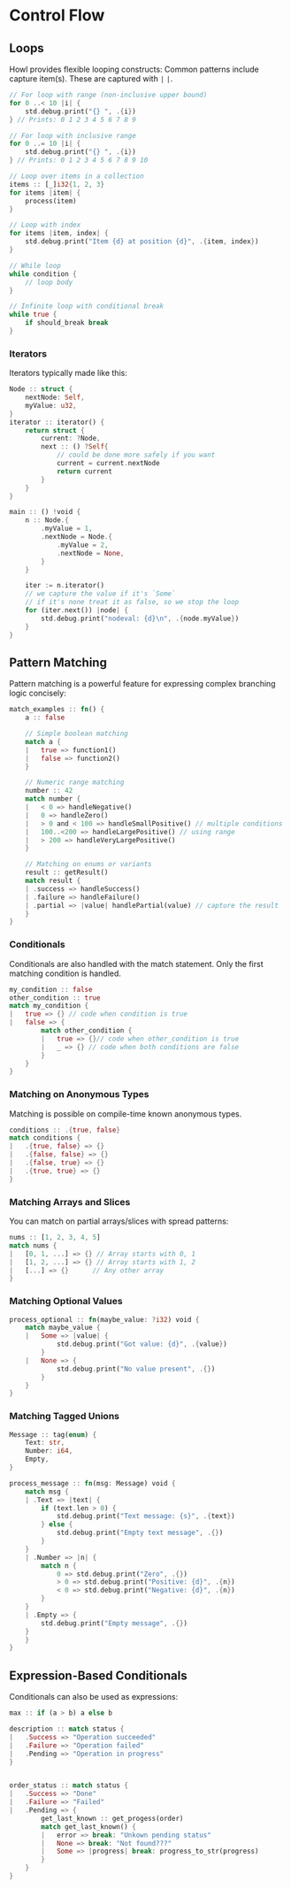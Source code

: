 # Control Flow

## Loops

Howl provides flexible looping constructs:
Common patterns include capture item(s). These are captured with `|` `|`.

```rust
// For loop with range (non-inclusive upper bound)
for 0 ..< 10 |i| {
    std.debug.print("{} ", .{i})
} // Prints: 0 1 2 3 4 5 6 7 8 9

// For loop with inclusive range
for 0 ..= 10 |i| {
    std.debug.print("{} ", .{i})
} // Prints: 0 1 2 3 4 5 6 7 8 9 10

// Loop over items in a collection
items :: [_]i32{1, 2, 3}
for items |item| {
    process(item)
}

// Loop with index
for items |item, index| {
    std.debug.print("Item {d} at position {d}", .{item, index})
}

// While loop
while condition {
    // loop body
}

// Infinite loop with conditional break
while true {
    if should_break break
}
```

### Iterators

Iterators typically made like this:

```rust
Node :: struct {
    nextNode: Self,
    myValue: u32,
}
iterator :: iterator() {
    return struct {
        current: ?Node,
        next :: () ?Self{
            // could be done more safely if you want
            current = current.nextNode
            return current
        }
    }
}

main :: () !void {
    n :: Node.{
        .myValue = 1,
        .nextNode = Node.{
            .myValue = 2,
            .nextNode = None,
        }
    }

    iter := n.iterator()
    // we capture the value if it's `Some`
    // if it's none treat it as false, so we stop the loop
    for (iter.next()) |node| {
        std.debug.print("nodeval: {d}\n", .{node.myValue})
    }
}

```

## Pattern Matching

Pattern matching is a powerful feature for expressing complex branching logic concisely:

```rust
match_examples :: fn() {
    a :: false

    // Simple boolean matching
    match a {
    |   true => function1()
    |   false => function2()
    }

    // Numeric range matching
    number :: 42
    match number {
    |   < 0 => handleNegative()
    |   0 => handleZero()
    |   > 0 and < 100 => handleSmallPositive() // multiple conditions
    |   100..<200 => handleLargePositive() // using range
    |   > 200 => handleVeryLargePositive()
    }

    // Matching on enums or variants
    result :: getResult()
    match result {
    | .success => handleSuccess()
    | .failure => handleFailure()
    | .partial => |value| handlePartial(value) // capture the result
    }
}
```

### Conditionals

Conditionals are also handled with the match statement. Only the first matching condition is handled.

```rust
my_condition :: false
other_condition :: true
match my_condition {
|   true => {} // code when condition is true
|   false => {
        match other_condition {
        |   true => {}// code when other_condition is true
        |   _ => {} // code when both conditions are false
        }
    }
}
```

### Matching on Anonymous Types

Matching is possible on compile-time known anonymous types.

```rust
conditions :: .{true, false}
match conditions {
|   .{true, false} => {}
|   .{false, false} => {}
|   .{false, true} => {}
|   .{true, true} => {}
}
```

### Matching Arrays and Slices

You can match on partial arrays/slices with spread patterns:

```rust
nums :: [1, 2, 3, 4, 5]
match nums {
|   [0, 1, ...] => {} // Array starts with 0, 1
|   [1, 2, ...] => {} // Array starts with 1, 2
|   [...] => {}      // Any other array
}
```

### Matching Optional Values

```rust
process_optional :: fn(maybe_value: ?i32) void {
    match maybe_value {
    |   Some => |value| {
            std.debug.print("Got value: {d}", .{value})
        }
    |   None => {
            std.debug.print("No value present", .{})
        }
    }
}
```

### Matching Tagged Unions

```rust
Message :: tag(enum) {
    Text: str,
    Number: i64,
    Empty,
}

process_message :: fn(msg: Message) void {
    match msg {
    | .Text => |text| {
        if (text.len > 0) {
            std.debug.print("Text message: {s}", .{text})
        } else {
            std.debug.print("Empty text message", .{})
        }
    }
    | .Number => |n| {
        match n {
            0 => std.debug.print("Zero", .{})
            > 0 => std.debug.print("Positive: {d}", .{n})
            < 0 => std.debug.print("Negative: {d}", .{n})
        }
    }
    | .Empty => {
        std.debug.print("Empty message", .{})
    }
    }
}
```

## Expression-Based Conditionals

Conditionals can also be used as expressions:

```rust
max :: if (a > b) a else b

description :: match status {
|   .Success => "Operation succeeded"
|   .Failure => "Operation failed"
|   .Pending => "Operation in progress"
}


order_status :: match status {
|   .Success => "Done"
|   .Failure => "Failed"
|   .Pending => {
        get_last_known :: get_progess(order)
        match get_last_known() {
        |   error => break: "Unkown pending status"
        |   None => break: "Not found???"
        |   Some => |progress| break: progress_to_str(progress)
        }
    }
}

```
